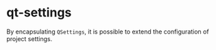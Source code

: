 # qt-settings
By encapsulating `QSettings`, it is possible to extend the configuration of project settings.
